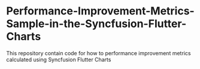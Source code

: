 # Performance-Improvement-Metrics-Sample-in-the-Syncfusion-Flutter-Charts
This repository contain code for how to performance improvement metrics calculated using Syncfusion Flutter Charts
